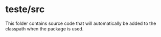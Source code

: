 # teste/src

This folder contains source code that will automatically be added to the classpath when
the package is used.
